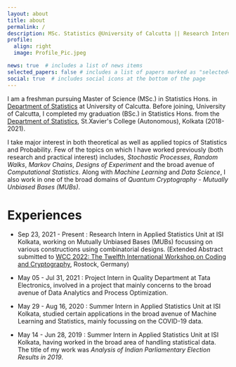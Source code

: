 ```yaml
---
layout: about
title: about
permalink: /
description: MSc. Statistics @University of Calcutta || Research Intern @ISI KOLKATA
profile:
  align: right
  image: Profile_Pic.jpeg

news: true  # includes a list of news items
selected_papers: false # includes a list of papers marked as "selected={true}"
social: true  # includes social icons at the bottom of the page
---
```


I am a freshman pursuing Master of Science (MSc.) in Statistics Hons. in [Department of Statistics](https://www.caluniv.ac.in/academic/Statistics.html) at University of Calcutta. Before joining, University of Calcutta, I completed my graduation (BSc.) in Statistics Hons. from the [Department of Statistics](https://www.sxccal.edu/b-sc-statistics-department/), St.Xavier's College (Autonomous), Kolkata (2018-2021).

I take major interest in both theoretical as well as applied topics of Statistics and Probability. Few of the topics on which I have worked previously (both research and practical interest) includes, *Stochastic Processes*, *Random Walks*, *Markov Chains*, *Designs of Experiment* and the broad avenue of *Computational Statistics*. Along with *Machine Learning* and *Data Science*, I also work in one of the broad domains of *Quantum Cryptography* - *Mutually Unbiased Bases (MUBs)*.

# Experiences

* Sep 23, 2021 - Present : Research Intern in Applied Statistics Unit at ISI Kolkata, working on Mutually Unbiased Bases (MUBs) focussing on various constructions using combinatorial designs. (Extended Abstract submitted to [WCC 2022: The Twelfth International Workshop on Coding and Cryptography](https://www.wcc2022.uni-rostock.de/home/), Rostock, Germany)

* May 05 - Jul 31, 2021 : Project Intern in Quality Department at Tata Electronics, involved in a project that mainly concerns to the broad avenue of Data Analytics and Process Optimization.

* May 29 - Aug 16, 2020 : Summer Intern in Applied Statistics Unit at ISI Kolkata, studied certain applications in the broad avenue of Machine Learning and Statistics, mainly focussing on the COVID-19 data.

* May 14 - Jun 28, 2019 : Summer Intern in Applied Statistics Unit at ISI Kolkata, having worked in the broad area of handling statistical data. The title of my work was *Analysis of Indian Parliamentary Election Results in 2019*.
